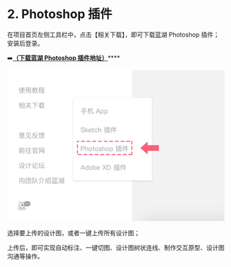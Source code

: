 # 2. Photoshop 插件

在项目首页左侧工具栏中，点击【相关下载】，即可下载蓝湖 Photoshop 插件；安装后登录。

➡️[**（下载蓝湖 Photoshop 插件地址）**](https://lanhuapp.com/ps)\*\*\*\*

![](../../.gitbook/assets/1%20%282%29.png)

  
选择要上传的设计图，或者一键上传所有设计图；

上传后，即可实现自动标注、一键切图、设计图树状连线、制作交互原型、设计图沟通等操作。

